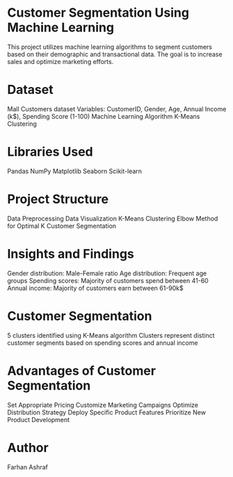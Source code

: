 # Customer Segmentation Using Machine Learning
This project utilizes machine learning algorithms to segment customers based on their demographic and transactional data. The goal is to increase sales and optimize marketing efforts.

# Dataset
Mall Customers dataset
Variables: CustomerID, Gender, Age, Annual Income (k$), Spending Score (1-100)
Machine Learning Algorithm
K-Means Clustering

# Libraries Used
Pandas
NumPy
Matplotlib
Seaborn
Scikit-learn

# Project Structure
Data Preprocessing
Data Visualization
K-Means Clustering
Elbow Method for Optimal K
Customer Segmentation

# Insights and Findings
Gender distribution: Male-Female ratio
Age distribution: Frequent age groups
Spending scores: Majority of customers spend between 41-60
Annual income: Majority of customers earn between 61-90k$

# Customer Segmentation
5 clusters identified using K-Means algorithm
Clusters represent distinct customer segments based on spending scores and annual income

# Advantages of Customer Segmentation
Set Appropriate Pricing
Customize Marketing Campaigns
Optimize Distribution Strategy
Deploy Specific Product Features
Prioritize New Product Development

# Author
Farhan Ashraf
